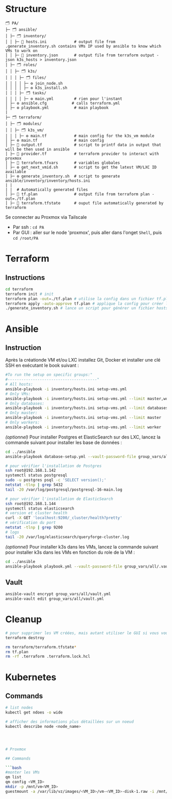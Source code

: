 # Structure

```
🗂️ PA/
├─ 🗂️ ansible/
│ ├─ 🗂️ inventory/
│ │ ├─ 📃 hosts.ini            # output file from .generate_inventory.sh contains VMs IP used by ansible to know which VMs to work on
│ │ ├─ 📃 inventory.json       # output file from terraform output -json k3s_hosts > inventory.json
│ ├─ 🗂️ roles/
│ │ ├─ 🗂️ k3s/
│ │ │ ├─ 🗂️ files/
│ │ │ │ ├─ ⚙️ join_node.sh
│ │ │ │ ├─ ⚙️ k3s_install.sh
│ │ │ ├─ 🗂️ tasks/
│ │ │ │ ├─ ⚙️ main.yml         # rien pour l'instant
│ ├─ ⚙️ ansible.cfg           # calls terraform.yml
│ ├─ ⚙️ playbook.yml           # main playbook
|
├─ 🗂️ terraform/
│ ├─ 🗂️ modules/
│ │ ├─ 🗂️ k3s_vm/
│ │ │ ├─ ⚙️ main.tf            # main config for the k3s_vm module
│ ├─ ⚙️ main.tf                # main config
│ ├─ 📄 output.tf              # script to printf data in output that will be then used in ansible
│ ├─ 📄 provider.tf            # terraform provider to interact with proxmox
│ ├─ 📄 terraform.tfvars       # variables globales
│ ├─ ⚙️ get_next_vmid.sh       # script to get the latest VM/LXC ID available
│ ├─ ⚙️ generate_inventory.sh  # script to generate ansible/inventory/inventory/hosts.ini
| |
| |  # Automatically generated files
│ ├─ 📃 tf.plan                # output file from terraform plan -out=./tf.plan
│ ├─ 📃 terraform.tfstate      # ouput file automatically generated by terraform
```

Se connecter au Proxmox via Tailscale

- Par ssh : `cd PA`
- Par GUI : aller sur le node 'proxmox', puis aller dans l'onget `Shell`, puis `cd /root/PA`

# Terraform

## Instructions

```bash
cd terraform
terraform init # init
terraform plan -out=./tf.plan # utilise la config dans un fichier tf.plan
terraform apply -auto-approve tf.plan # applique la config pour créer les vm et tout
./generate_inventory.sh # lance un script pour générer un fichier hosts.ini avec des datas à feed comme les IPs des VM créées Ansible
```

# Ansible

## Instruction

Après la créationde VM et/ou LXC installez Git, Docker et installer une clé SSH en exécutant le book suivant : 

```bash
#To run the setup on specific groups:"
#---------------------------------------"
# All hosts:
ansible-playbook -i inventory/hosts.ini setup-vms.yml
# Only VMs:
ansible-playbook -i inventory/hosts.ini setup-vms.yml --limit master,worker
# Only databases:
ansible-playbook -i inventory/hosts.ini setup-vms.yml --limit databases
# Only master: 
ansible-playbook -i inventory/hosts.ini setup-vms.yml --limit master
# Only workers: 
ansible-playbook -i inventory/hosts.ini setup-vms.yml --limit worker
```

*(optionnel)* Pour installer Postgres et ElasticSearch sur des LXC, lancez la commande suivant pour installer les base de données :

```bash
cd ../ansible
ansible-playbook database-setup.yml --vault-password-file group_vars/all/.vault_pass.txt

# pour vérifier l'installation de Postgres
ssh root@192.168.1.142
systemctl status postgresql
sudo -u postgres psql -c 'SELECT version();'
netstat -tlnp | grep 5432
tail -20 /var/log/postgresql/postgresql-16-main.log

# pour vérifier l'installation de ElasticSearch
ssh root@192.168.1.144
systemctl status elasticsearch
# version et cluster health
curl -X GET 'localhost:9200/_cluster/health?pretty'
# vérification du port
netstat -tlnp | grep 9200
# logs
tail -20 /var/log/elasticsearch/queryforge-cluster.log
```

*(optionnel)* Pour installer k3s dans les VMs, lancez la commande suivant pour installer k3s dans les VMs en fonction du role de la VM :

```bash
cd ../ansible
ansible-playbook playbook.yml --vault-password-file group_vars/all/.vault_pass.txt
```
## Vault

```bash
ansible-vault encrypt group_vars/all/vault.yml
ansible-vault edit group_vars/all/vault.yml
```
# Cleanup

```bash
# pour supprimer les VM créées, mais autant utiliser le GUI si vous voulez supprimer les VMs
terraform destroy

rm terraform/terraform.tfstate*
rm tf.plan
rm -rf .terraform .terraform.lock.hcl
```

# Kubernetes

## Commands

```bash
# list nodes
kubectl get ndoes -o wide

# afficher des informations plus détaillées sur un noeud
kubectl describe node <node_name>




# Proxmox

## Commands

```bash
#monter les VMs 
qm list
qm config <VM_ID>
mkdir -p /mnt/vm<VM_ID>
guestmount -a /var/lib/vz/images/<VM_ID>/vm-<VM_ID>-disk-1.raw -i /mnt/vm<VM_ID>
```